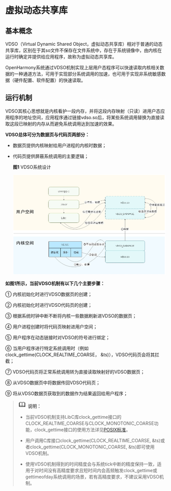 # 虚拟动态共享库


## 基本概念

VDSO（Virtual Dynamic Shared Object，虚拟动态共享库）相对于普通的动态共享库，区别在于其so文件不保存在文件系统中，存在于系统镜像中，由内核在运行时确定并提供给应用程序，故称为虚拟动态共享库。

OpenHarmony系统通过VDSO机制实现上层用户态程序可以快速读取内核相关数据的一种通道方法，可用于实现部分系统调用的加速，也可用于实现非系统敏感数据（硬件配置、软件配置）的快速读取。


## 运行机制

VDSO其核心思想就是内核看护一段内存，并将这段内存映射（只读）进用户态应用程序的地址空间，应用程序通过链接vdso.so后，将某些系统调用替换为直接读取这段已映射的内存从而避免系统调用达到加速的效果。

**VDSO总体可分为数据页与代码页两部分：**

- 数据页提供内核映射给用户进程的内核时数据；

- 代码页提供屏蔽系统调用的主要逻辑；

  **图1** VDSO系统设计
  
  ![zh-cn_image_0000001173586763](figures/zh-cn_image_0000001173586763.jpg)

**如图1所示，当前VDSO机制有以下几个主要步骤：**

①  内核初始化时进行VDSO数据页的创建；

②  内核初始化时进行VDSO代码页的创建；

③  根据系统时钟中断不断将内核一些数据刷新进VDSO的数据页；

④  用户进程创建时将代码页映射进用户空间；

⑤  用户程序在动态链接时对VDSO的符号进行绑定；

⑥  当用户程序进行特定系统调用时（例如clock_gettime(CLOCK_REALTIME_COARSE， &amp;ts)），VDSO代码页会将其拦截；

⑦  VDSO代码页将正常系统调用转为直接读取映射好的VDSO数据页；

⑧  从VDSO数据页中将数据传回VDSO代码页；

⑨  将从VDSO数据页获取到的数据作为结果返回给用户程序；

> ![icon-note.gif](public_sys-resources/icon-note.gif) **说明：**
>
>  - 当前VDSO机制支持LibC库clock_gettime接口的CLOCK_REALTIME_COARSE与CLOCK_MONOTONIC_COARSE功能，clock_gettime接口的使用方法详见[POSIX标准](https://gitee.com/openharmony/kernel_liteos_m/tree/master/kal/posix)。
>
>  - 用户调用C库接口clock_gettime(CLOCK_REALTIME_COARSE, &amp;ts)或者clock_gettime(CLOCK_MONOTONIC_COARSE, &amp;ts)即可使用VDSO机制。
>
>  - 使用VDSO机制得到的时间精度会与系统tick中断的精度保持一致，适用于对时间没有高精度要求且短时间内会高频触发clock_gettime或gettimeofday系统调用的场景，若有高精度要求，不建议采用VDSO机制。